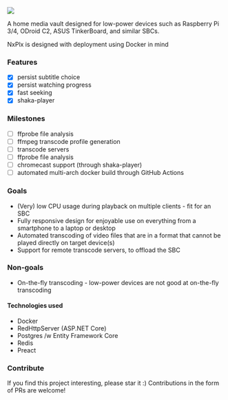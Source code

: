 <img src="https://github.com/rosenbjerg/NxPlx/raw/master/nxplx-frontend/src/assets/images/nxplx-cropped-h120.png">

A home media vault designed for low-power devices such as Raspberry Pi 3/4, ODroid C2, ASUS TinkerBoard, and similar SBCs.

NxPlx is designed with deployment using Docker in mind

### Features
* [x] persist subtitle choice
* [x] persist watching progress
* [x] fast seeking
* [x] shaka-player

### Milestones
* [ ] ffprobe file analysis
* [ ] ffmpeg transcode profile generation
* [ ] transcode servers
* [ ] ffprobe file analysis
* [ ] chromecast support (through shaka-player)
* [ ] automated multi-arch docker build through GitHub Actions

### Goals
- (Very) low CPU usage during playback on multiple clients - fit for an SBC
- Fully responsive design for enjoyable use on everything from a smartphone to a laptop or desktop
- Automated transcoding of video files that are in a format that cannot be played directly on target device(s)
- Support for remote transcode servers, to offload the SBC


### Non-goals
- On-the-fly transcoding - low-power devices are not good at on-the-fly transcoding

#### Technologies used
- Docker
- RedHttpServer (ASP.NET Core)
- Postgres /w Entity Framework Core
- Redis
- Preact


### Contribute
If you find this project interesting, please star it :)
Contributions in the form of PRs are welcome!
